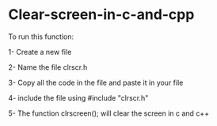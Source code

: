 # Clear-screen-in-c-and-cpp

To run this function:

1- Create a new file 

2- Name the file clrscr.h

3- Copy all the code in the file and paste it in your file

4- include the file using #include "clrscr.h"

5- The function clrscreen(); will clear the screen in c and c++
